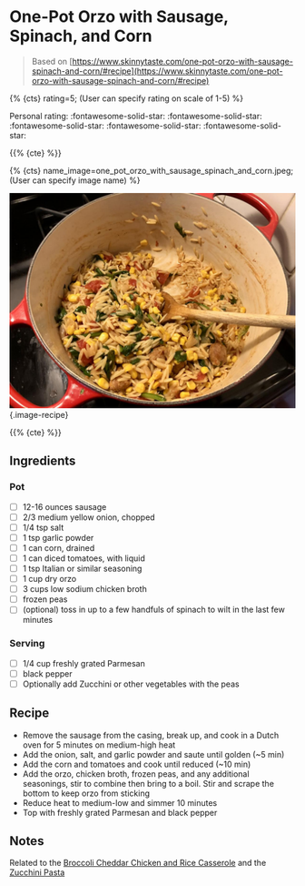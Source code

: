 # One-Pot Orzo with Sausage, Spinach, and Corn

> Based on [https://www.skinnytaste.com/one-pot-orzo-with-sausage-spinach-and-corn/#recipe](https://www.skinnytaste.com/one-pot-orzo-with-sausage-spinach-and-corn/#recipe)

{% {cts} rating=5; (User can specify rating on scale of 1-5) %}

Personal rating: :fontawesome-solid-star: :fontawesome-solid-star: :fontawesome-solid-star: :fontawesome-solid-star: :fontawesome-solid-star:

{{% {cte} %}}

{% {cts} name_image=one_pot_orzo_with_sausage_spinach_and_corn.jpeg; (User can specify image name) %}

![one_pot_orzo_with_sausage_spinach_and_corn.jpeg](./one_pot_orzo_with_sausage_spinach_and_corn.jpeg){.image-recipe}

{{% {cte} %}}

## Ingredients

### Pot

- [ ] 12-16 ounces sausage
- [ ] 2/3 medium yellow onion, chopped
- [ ] 1/4 tsp salt
- [ ] 1 tsp garlic powder
- [ ] 1 can corn, drained
- [ ] 1 can diced tomatoes, with liquid
- [ ] 1 tsp Italian or similar seasoning
- [ ] 1 cup dry orzo
- [ ] 3 cups low sodium chicken broth
- [ ] frozen peas
- [ ] (optional) toss in up to a few handfuls of spinach to wilt in the last few minutes

### Serving

- [ ] 1/4 cup freshly grated Parmesan
- [ ] black pepper
- [ ] Optionally add Zucchini or other vegetables with the peas

## Recipe

- Remove the sausage from the casing, break up, and cook in a Dutch oven for 5 minutes on medium-high heat
- Add the onion, salt, and garlic powder and saute until golden (~5 min)
- Add the corn and tomatoes and cook until reduced (~10 min)
- Add the orzo, chicken broth, frozen peas, and any additional seasonings, stir to combine then bring to a boil. Stir and scrape the bottom to keep orzo from sticking
- Reduce heat to medium-low and simmer 10 minutes
- Top with freshly grated Parmesan and black pepper

## Notes

Related to the [Broccoli Cheddar Chicken and Rice Casserole](../poultry/broccoli_cheddar_chicken_and_rice_casserole.md) and the [Zucchini Pasta](../pasta/pasta_with_corn_zucchini_and_tomatoes.md)
